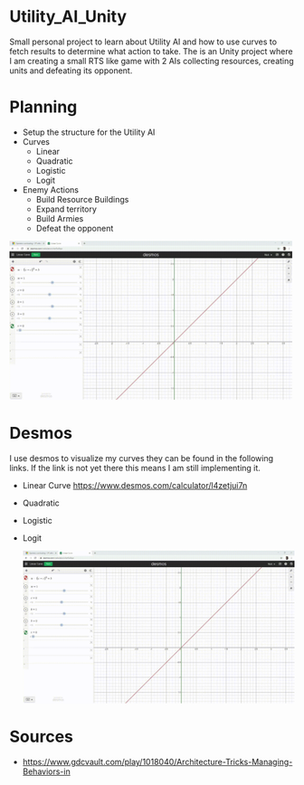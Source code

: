 # Utility_AI_Unity

Small personal project to learn about Utility AI and how to use curves to fetch results to determine what action to take.
The is an Unity project where I am creating a small RTS like game with 2 AIs collecting resources, creating units and defeating its opponent.

# Planning
- Setup the structure for the Utility AI
- Curves
  -   Linear
  -   Quadratic
  -   Logistic
  -   Logit
- Enemy Actions
  -   Build Resource Buildings
  -   Expand territory
  -   Build Armies
  -   Defeat the opponent

<img src="https://github.com/NWagter/Utility_AI_Unity/blob/main/Github_Resources/Linear_Curve.gif" width="500"/>
  
# Desmos

I use desmos to visualize my curves they can be found in the following links.
If the link is not yet there this means I am still implementing it.


- Linear Curve https://www.desmos.com/calculator/l4zetjui7n
- Quadratic
- Logistic
- Logit

  <img src="https://github.com/NWagter/Utility_AI_Unity/blob/main/Github_Resources/Linear_Curve.gif" width="500"/>

# Sources

- https://www.gdcvault.com/play/1018040/Architecture-Tricks-Managing-Behaviors-in
